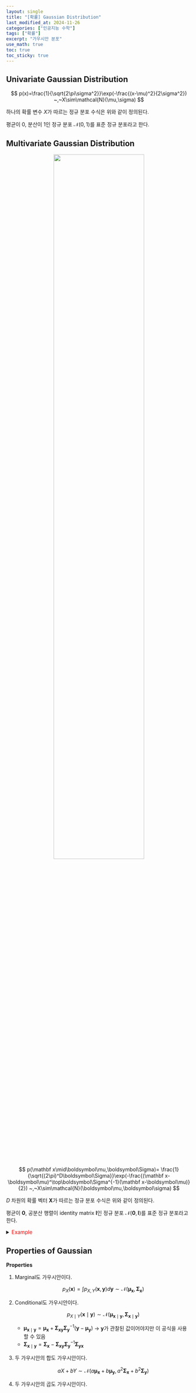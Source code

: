 ```yaml
---
layout: single
title: "[확률] Gaussian Distribution"
last_modified_at: 2024-11-26
categories: ["인공지능 수학"]
tags: ["확률"]
excerpt: "가우시안 분포"
use_math: true
toc: true
toc_sticky: true
---
```


## Univariate Gaussian Distribution

$$
p(x)=\frac{1}{\sqrt{2\pi\sigma^2}}\exp(-\frac{(x-\mu)^2}{2\sigma^2})
~,~X\sim\mathcal{N}(\mu,\sigma)
$$

하나의 확률 변수 $X$가 따르는 정규 분포 수식은 위와 같이 정의된다.

평균이 0, 분산이 1인 정규 분포 $\mathcal{N}(0,1)$를 표준 정규 분포라고 한다.

## Multivariate Gaussian Distribution

<center><img src='{{"/assets/images/인공지능수학/4-7. Figure1.png" | relative_url}}' width="70%"></center>

$$
p(\mathbf x\mid\boldsymbol\mu,\boldsymbol\Sigma)=
\frac{1}{\sqrt{(2\pi)^D\boldsymbol\Sigma}}\exp(-\frac{(\mathbf x-\boldsymbol\mu)^\top\boldsymbol\Sigma^{-1}(\mathbf x-\boldsymbol\mu)}{2})
~,~X\sim\mathcal{N}(\boldsymbol\mu,\boldsymbol\sigma)
$$

$D$ 차원의 확률 벡터 $\mathbf{X}$가 따르는 정규 분포 수식은 위와 같이 정의된다.

평균이 $\mathbf0$, 공분산 행렬이 identity matrix $\mathbf{I}$인 정규 분포 $\mathcal{N}(\mathbf0,\mathbf{I})$를 표준 정규 분포라고 한다.

<details>
<summary><font color='red'>Example</font></summary>
<div markdown="1">

2개의 Random vector $\mathbf{x}\in\mathbb{R}^{D}$ , $\mathbf{y}\in\mathbb{R}^{E}$에 대한 Gaussian

$$
p(\mathbf x,\mathbf y)=\mathcal{N}\bigg(
\begin{bmatrix}
\boldsymbol\mu_\mathbf x\\ \boldsymbol\mu_\mathbf y
\end{bmatrix} ,
\begin{bmatrix}
\boldsymbol\Sigma_{\mathbf x\mathbf x}&\boldsymbol\Sigma_{\mathbf x\mathbf y}\\
\boldsymbol\Sigma_{\mathbf y\mathbf x}&\boldsymbol\Sigma_{\mathbf y\mathbf y}
\end{bmatrix}
\bigg)
$$

---

- $\boldsymbol\Sigma_{\mathbf x\mathbf x}\in\mathbb{R}^{D\times D}$
- $\boldsymbol\Sigma_{\mathbf x\mathbf y}\in\mathbb{R}^{D\times E}$
- $\boldsymbol\Sigma_{\mathbf y\mathbf x}\in\mathbb{R}^{E\times D}$
- $\boldsymbol\Sigma_{\mathbf y\mathbf y}\in\mathbb{R}^{E\times E}$

</div>
</details>

## Properties of Gaussian

**Properties**

1. Marginal도 가우시안이다.
    
    $$
    p_X(\mathbf x)=\int p_{X,Y}(\mathbf x,\mathbf y)d\mathbf y
    \sim\mathcal{N}(\boldsymbol\mu_\mathbf x,\boldsymbol\Sigma_\mathbf x)
    $$  
2. Conditional도 가우시안이다.
    
    $$
    p_{X\mid Y}(\mathbf x\mid\mathbf y)\sim\mathcal{N}(\boldsymbol\mu_{\mathbf x\mid\mathbf y},\boldsymbol\Sigma_{\mathbf x\mid\mathbf y})
    $$
    
    - $\boldsymbol\mu_{\mathbf x\mid\mathbf y}=\boldsymbol\mu_{\mathbf x}
    +\boldsymbol\Sigma_{\mathbf x\mathbf y}
    \boldsymbol\Sigma_{\mathbf y}^{-1}
    (\mathbf y-\boldsymbol\mu_{\mathbf y})$  →  $\mathbf y$가 관찰된 값이어야지만 이 공식을 사용할 수 있음
    - $\boldsymbol\Sigma_{\mathbf x\mid\mathbf y}=
    \boldsymbol\Sigma_{\mathbf x}
    -\boldsymbol\Sigma_{\mathbf x\mathbf y}
    \boldsymbol\Sigma_{\mathbf y}^{-1}
    \boldsymbol\Sigma_{\mathbf y\mathbf x}$
3. 두 가우시안의 합도 가우시안이다.
    
    $$
    aX+bY\sim
    \mathcal{N}(a\boldsymbol\mu_\mathbf x+b\boldsymbol\mu_\mathbf y,a^2\boldsymbol\Sigma_\mathbf x+b^2\boldsymbol\Sigma_\mathbf y)
    $$
    
4. 두 가우시안의 곱도 가우시안이다.
